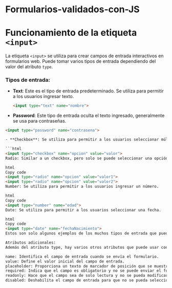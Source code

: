 # Formularios-validados-con-JS

# Funcionamiento de la etiqueta `<input>`

La etiqueta `<input>` se utiliza para crear campos de entrada interactivos en formularios web. Puede tomar varios tipos de entrada dependiendo del valor del atributo `type`.

### Tipos de entrada:

- **Text**: Este es el tipo de entrada predeterminado. Se utiliza para permitir a los usuarios ingresar texto.
  ```html
  <input type="text" name="nombre">

- **Password**: Este tipo de entrada oculta el texto ingresado, generalmente se usa para contraseñas.

```html
<input type="password" name="contrasena">

- **Checkbox**: Se utiliza para permitir a los usuarios seleccionar múltiples opciones de una lista.

```html
<input type="checkbox" name="opcion" value="valor">
Radio: Similar a un checkbox, pero solo se puede seleccionar una opción de una lista.

html
Copy code
<input type="radio" name="opcion" value="valor1">
<input type="radio" name="opcion" value="valor2">
Number: Se utiliza para permitir a los usuarios ingresar un número.

html
Copy code
<input type="number" name="edad">
Date: Se utiliza para permitir a los usuarios seleccionar una fecha.

html
Copy code
<input type="date" name="fechaNacimiento">
Estos son solo algunos ejemplos de los muchos tipos de entrada que puede crear con la etiqueta <input>.

Atributos adicionales:
Además del atributo type, hay varios otros atributos que puede usar con la etiqueta <input> para personalizar su comportamiento y apariencia:

name: Identifica el campo de entrada cuando se envía el formulario.
value: Define el valor inicial del campo de entrada.
placeholder: Proporciona un texto de marcador de posición que se muestra cuando el campo está vacío.
required: Indica que el campo es obligatorio y no se puede enviar el formulario sin completarlo.
readonly: Hace que el campo sea de solo lectura y no se pueda modificar.
disabled: Deshabilita el campo de entrada para que no se pueda seleccionar ni modificar.

